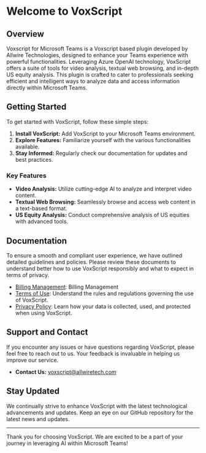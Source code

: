 # Welcome to VoxScript

## Overview

Voxscript for Microsoft Teams is a Voxscript based plugin developed by Allwire Technologies, designed to enhance your Teams experience with powerful functionalities. Leveraging Azure OpenAI technology, VoxScript offers a suite of tools for video analysis, textual web browsing, and in-depth US equity analysis. This plugin is crafted to cater to professionals seeking efficient and intelligent ways to analyze data and access information directly within Microsoft Teams.

## Getting Started

To get started with VoxScript, follow these simple steps:

1. **Install VoxScript:** Add VoxScript to your Microsoft Teams environment.
3. **Explore Features:** Familiarize yourself with the various functionalities available.
4. **Stay Informed:** Regularly check our documentation for updates and best practices.

### Key Features

- **Video Analysis:** Utilize cutting-edge AI to analyze and interpret video content.
- **Textual Web Browsing:** Seamlessly browse and access web content in a text-based format.
- **US Equity Analysis:** Conduct comprehensive analysis of US equities with advanced tools.

## Documentation

To ensure a smooth and compliant user experience, we have outlined detailed guidelines and policies. Please review these documents to understand better how to use VoxScript responsibly and what to expect in terms of privacy.
- [Billing Management](https://pay.allwiretech.com/p/login/test_8wMaFb0bM2u12I0000): Billing Management
- [Terms of Use](./termsofuse.html): Understand the rules and regulations governing the use of VoxScript.
- [Privacy Policy](./privacypolicy.html): Learn how your data is collected, used, and protected when using VoxScript.

## Support and Contact

If you encounter any issues or have questions regarding VoxScript, please feel free to reach out to us. Your feedback is invaluable in helping us improve our service.

- **Contact Us:** voxscript@allwiretech.com

## Stay Updated

We continually strive to enhance VoxScript with the latest technological advancements and updates. Keep an eye on our GitHub repository for the latest news and updates.

---

Thank you for choosing VoxScript. We are excited to be a part of your journey in leveraging AI within Microsoft Teams!

